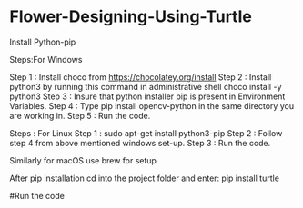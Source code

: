 # Flower-Designing-Using-Turtle


Install Python-pip

Steps:For Windows

Step 1 : Install choco from https://chocolatey.org/install Step 2 : Install python3 by running this command in administrative shell choco install -y python3 Step 3 : Insure that python installer pip is present in Environment Variables. Step 4 : Type pip install opencv-python in the same directory you are working in. Step 5 : Run the code.

Steps : For Linux Step 1 : sudo apt-get install python3-pip Step 2 : Follow step 4 from above mentioned windows set-up. Step 3 : Run the code.

Similarly for macOS use brew for setup

After pip installation 
cd into the project folder and enter:
pip install turtle

#Run the code
